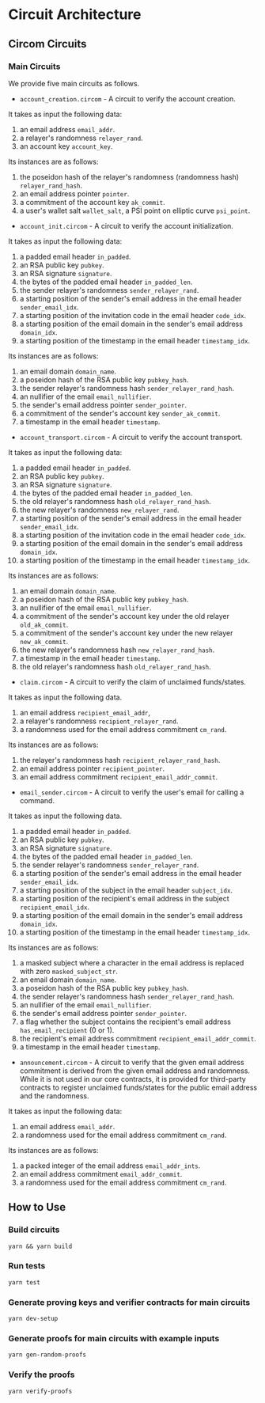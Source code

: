 # Circuit Architecture
## Circom Circuits
### Main Circuits

We provide five main circuits as follows.

- `account_creation.circom` - A circuit to verify the account creation.

It takes as input the following data:
1. an email address `email_addr`.
2. a relayer's randomness `relayer_rand`.
3. an account key `account_key`. 

Its instances are as follows:
1. the poseidon hash of the relayer's randomness (randomness hash) `relayer_rand_hash`.
2. an email address pointer `pointer`.
3. a commitment of the account key `ak_commit`.
4. a user's wallet salt `wallet_salt`, a PSI point on elliptic curve `psi_point`.

- `account_init.circom` - A circuit to verify the account initialization.

It takes as input the following data:
1. a padded email header `in_padded`.
2. an RSA public key `pubkey`.
3. an RSA signature `signature`.
4. the bytes of the padded email header `in_padded_len`.
5. the sender relayer's randomness `sender_relayer_rand`.
6. a starting position of the sender's email address in the email header `sender_email_idx`.
7. a starting position of the invitation code in the email header `code_idx`.
8. a starting position of the email domain in the sender's email address `domain_idx`.
9. a starting position of the timestamp in the email header `timestamp_idx`.

Its instances are as follows:
1. an email domain `domain_name`.
2. a poseidon hash of the RSA public key `pubkey_hash`.
3. the sender relayer's randomness hash `sender_relayer_rand_hash`.
4. an nullifier of the email `email_nullifier`.
5. the sender's email address pointer `sender_pointer`.
6. a commitment of the sender's account key `sender_ak_commit`.
7. a timestamp in the email header `timestamp`.

- `account_transport.circom` - A circuit to verify the account transport.

It takes as input the following data:
1. a padded email header `in_padded`.
2. an RSA public key `pubkey`.
3. an RSA signature `signature`.
4. the bytes of the padded email header `in_padded_len`.
5. the old relayer's randomness hash `old_relayer_rand_hash`.
6. the new relayer's randomness `new_relayer_rand`.
7. a starting position of the sender's email address in the email header `sender_email_idx`.
8. a starting position of the invitation code in the email header `code_idx`.
9. a starting position of the email domain in the sender's email address `domain_idx`.
10. a starting position of the timestamp in the email header `timestamp_idx`.

Its instances are as follows:
1. an email domain `domain_name`.
2. a poseidon hash of the RSA public key `pubkey_hash`.
3. an nullifier of the email `email_nullifier`.
4. a commitment of the sender's account key under the old relayer `old_ak_commit`.
5. a commitment of the sender's account key under the new relayer `new_ak_commit`.
6. the new relayer's randomness hash `new_relayer_rand_hash`.
7. a timestamp in the email header `timestamp`.
8. the old relayer's randomness hash `old_relayer_rand_hash`.

- `claim.circom` - A circuit to verify the claim of unclaimed funds/states. 

It takes as input the following data.
1. an email address `recipient_email_addr`,
2. a relayer's randomness `recipient_relayer_rand`.
3. a randomness used for the email address commitment `cm_rand`.

Its instances are as follows:
1. the relayer's randomness hash `recipient_relayer_rand_hash`.
2. an email address pointer `recipient_pointer`.
3. an email address commitment `recipient_email_addr_commit`.

- `email_sender.circom` - A circuit to verify the user's email for calling a command. 

It takes as input the following data.
1. a padded email header `in_padded`.
2. an RSA public key `pubkey`.
3. an RSA signature `signature`.
4. the bytes of the padded email header `in_padded_len`.
5. the sender relayer's randomness `sender_relayer_rand`.
6. a starting position of the sender's email address in the email header `sender_email_idx`.
7. a starting position of the subject in the email header `subject_idx`.
8. a starting position of the recipient's email address in the subject `recipient_email_idx`.
9. a starting position of the email domain in the sender's email address `domain_idx`.
10. a starting position of the timestamp in the email header `timestamp_idx`.

Its instances are as follows:
1. a masked subject where a character in the email address is replaced with zero  `masked_subject_str`.
2. an email domain `domain_name`.
3. a poseidon hash of the RSA public key `pubkey_hash`.
4. the sender relayer's randomness hash `sender_relayer_rand_hash`.
5. an nullifier of the email `email_nullifier`.
6. the sender's email address pointer `sender_pointer`.
7. a flag whether the subject contains the recipient's email address `has_email_recipient` (0 or 1).
8. the recipient's email address commitment `recipient_email_addr_commit`.
9. a timestamp in the email header `timestamp`.

- `announcement.circom` - A circuit to verify that the given email address commitment is derived from the given email address and randomness. While it is not used in our core contracts, it is provided for third-party contracts to register unclaimed funds/states for the public email address and the randomness. 

It takes as input the following data:
1. an email address `email_addr`.
2. a randomness used for the email address commitment `cm_rand`.
    
Its instances are as follows:
1. a packed integer of the email address `email_addr_ints`.
2. an email address commitment `email_addr_commit`.
3. a randomness used for the email address commitment `cm_rand`.

## How to Use
### Build circuits
`yarn && yarn build`

### Run tests
`yarn test`

### Generate proving keys and verifier contracts for main circuits
`yarn dev-setup`

### Generate proofs for main circuits with example inputs
`yarn gen-random-proofs`

### Verify the proofs
`yarn verify-proofs`